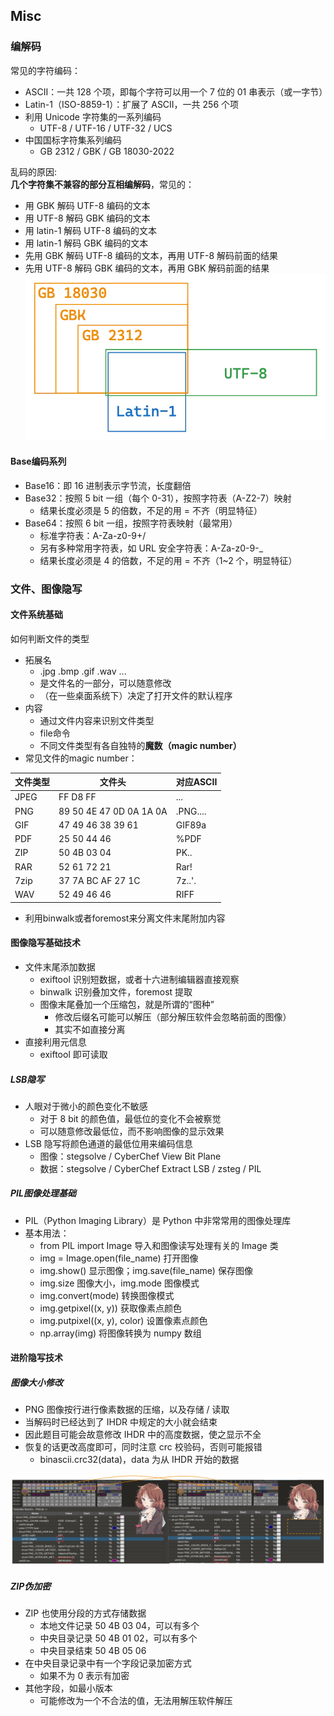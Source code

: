 ## Misc

### 编解码

常见的字符编码：

- ASCII：一共 128 个项，即每个字符可以用一个 7 位的 01 串表示（或一字节）
- Latin-1（ISO-8859-1）：扩展了 ASCII，一共 256 个项
- 利用 Unicode 字符集的一系列编码
    - UTF-8 / UTF-16 / UTF-32 / UCS
- 中国国标字符集系列编码
    - GB 2312 / GBK / GB 18030-2022

乱码的原因:  
**几个字符集不兼容的部分互相编解码**，常见的：

- 用 GBK 解码 UTF-8 编码的文本
- 用 UTF-8 解码 GBK 编码的文本
- 用 latin-1 解码 UTF-8 编码的文本
- 用 latin-1 解码 GBK 编码的文本
- 先用 GBK 解码 UTF-8 编码的文本，再用 UTF-8 解码前面的结果
- 先用 UTF-8 解码 GBK 编码的文本，再用 GBK 解码前面的结果
    ![decode](decode.png)

#### Base编码系列
- Base16：即 16 进制表示字节流，长度翻倍
- Base32：按照 5 bit 一组（每个 0-31），按照字符表（A-Z2-7）映射
    - 结果长度必须是 5 的倍数，不足的用 = 不齐（明显特征）
- Base64：按照 6 bit 一组，按照字符表映射（最常用）
    - 标准字符表：A-Za-z0-9+/
    - 另有多种常用字符表，如 URL 安全字符表：A-Za-z0-9-_
    - 结果长度必须是 4 的倍数，不足的用 = 不齐（1~2 个，明显特征）

### 文件、图像隐写

#### 文件系统基础

如何判断文件的类型

- 拓展名
    - .jpg .bmp .gif .wav ...
    - 是文件名的一部分，可以随意修改
    - （在一些桌面系统下）决定了打开文件的默认程序
- 内容
    - 通过文件内容来识别文件类型
    - file命令
    - 不同文件类型有各自独特的**魔数（magic number）**
- 常见文件的magic number：

| 文件类型 | 文件头 | 对应ASCII |
|--------|--------|--------|
| JPEG | FF D8 FF | ... |
| PNG |89 50 4E 47 0D 0A 1A 0A|.PNG....|
| GIF |47 49 46 38 39 61	|GIF89a|
|PDF|25 50 44 46	|%PDF|
|ZIP|50 4B 03 04	|PK..|
|RAR|52 61 72 21	|Rar!|
|7zip|37 7A BC AF 27 1C	|7z..'.|
|WAV|52 49 46 46	|RIFF|

- 利用binwalk或者foremost来分离文件末尾附加内容

#### 图像隐写基础技术

- 文件末尾添加数据
    - exiftool 识别短数据，或者十六进制编辑器直接观察
    - binwalk 识别叠加文件，foremost 提取
    - 图像末尾叠加一个压缩包，就是所谓的“图种”
        - 修改后缀名可能可以解压（部分解压软件会忽略前面的图像）
        - 其实不如直接分离
- 直接利用元信息
    - exiftool 即可读取

##### LSB隐写
- 人眼对于微小的颜色变化不敏感
    - 对于 8 bit 的颜色值，最低位的变化不会被察觉
    - 可以随意修改最低位，而不影响图像的显示效果
- LSB 隐写将颜色通道的最低位用来编码信息
    - 图像：stegsolve / CyberChef View Bit Plane
    - 数据：stegsolve / CyberChef Extract LSB / zsteg / PIL

##### PIL图像处理基础
- PIL（Python Imaging Library）是 Python 中非常常用的图像处理库
- 基本用法：
    - from PIL import Image 导入和图像读写处理有关的 Image 类
    - img = Image.open(file_name) 打开图像
    - img.show() 显示图像；img.save(file_name) 保存图像
    - img.size 图像大小，img.mode 图像模式
    - img.convert(mode) 转换图像模式
    - img.getpixel((x, y)) 获取像素点颜色
    - img.putpixel((x, y), color) 设置像素点颜色
    - np.array(img) 将图像转换为 numpy 数组

#### 进阶隐写技术
##### 图像大小修改
- PNG 图像按行进行像素数据的压缩，以及存储 / 读取
- 当解码时已经达到了 IHDR 中规定的大小就会结束
- 因此题目可能会故意修改 IHDR 中的高度数据，使之显示不全
- 恢复的话更改高度即可，同时注意 crc 校验码，否则可能报错
    - binascii.crc32(data)，data 为从 IHDR 开始的数据

![size_edited](size_edited.png)

##### ZIP伪加密
- ZIP 也使用分段的方式存储数据
    - 本地文件记录 50 4B 03 04，可以有多个  
    - 中央目录记录 50 4B 01 02，可以有多个
    - 中央目录结束 50 4B 05 06
- 在中央目录记录中有一个字段记录加密方式
    - 如果不为 0 表示有加密
- 其他字段，如最小版本
    - 可能修改为一个不合法的值，无法用解压软件解压
